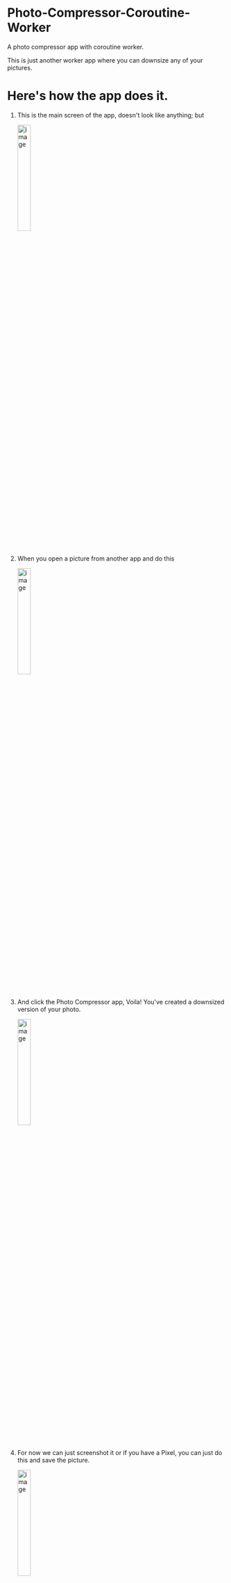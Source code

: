 # Photo-Compressor-Coroutine-Worker
A photo compressor app with coroutine worker.

This is just another worker app where you can downsize any of your pictures.

# Here's how the app does it.
1. This is the main screen of the app, doesn't look like anything; but
   <p></p>
   <img width="25%" alt="image" src="https://github.com/laetuz/Photo-Compressor-Coroutine-Worker/assets/100233549/8057199e-7d74-4c3d-acf6-f97bfe2de905">

2. When you open a picture from another app and do this
   <p></p>
   <img width="25%" alt="image" src="https://github.com/laetuz/Photo-Compressor-Coroutine-Worker/assets/100233549/e93a8426-925e-4ae6-b17c-3cb92e9439d3">

3. And click the Photo Compressor app, Voila! You've created a downsized version of your photo.
   <p></p>
   <img width="25%" alt="image" src="https://github.com/laetuz/Photo-Compressor-Coroutine-Worker/assets/100233549/c17938cc-af62-4f0a-a384-306ad4b07ac8">

4. For now we can just screenshot it or if you have a Pixel, you can just do this and save the picture.
   <p></p>
   <img width="25%" alt="image" src="https://github.com/laetuz/Photo-Compressor-Coroutine-Worker/assets/100233549/d2784b55-6d30-46a0-8e30-d202c3985624">
